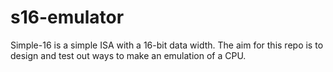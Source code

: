 # s16-emulator

Simple-16 is a simple ISA with a 16-bit data width. The aim for this repo is to design and test out ways to make an emulation of a CPU.
